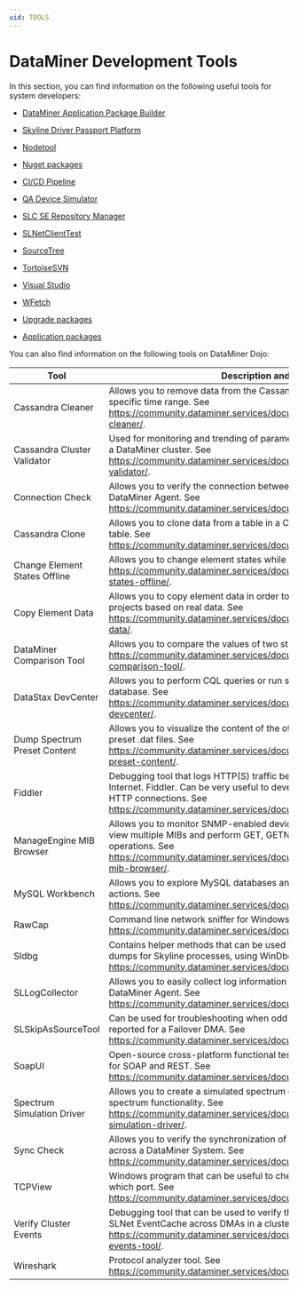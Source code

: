 ```yaml
---
uid: TOOLS
---
```


# DataMiner Development Tools

In this section, you can find information on the following useful tools for system developers:

- [DataMiner Application Package Builder](xref:TOODataMinerPackageBuilder#dataminer-application-package-builder)

- [Skyline Driver Passport Platform](xref:TOODriverPassportPlatform#skyline-driver-passport-platform)

- [Nodetool](xref:TOONodetool#nodetool)

- [Nuget packages](xref:TOONuGet)

- [CI/CD Pipeline](xref:TOOProtocolDevelopmentWithCICD#cicd-pipeline)

- [QA Device Simulator](xref:TOOQASNMPSimulator#qa-device-simulator)

- [SLC SE Repository Manager](xref:TOOSLCSERepositoryManager#slc-se-repository-manager)

- [SLNetClientTest](xref:TOOSLNetClientTest#slnetclienttest)

- [SourceTree](xref:TOOSourceTree#sourcetree)

- [TortoiseSVN](xref:TOOTortoiseSVN#tortoisesvn)

- [Visual Studio](xref:TOOVisualStudio#visual-studio)

- [WFetch](xref:TOOWFetch#wfetch)

- [Upgrade packages](xref:TOOUpgradePackageContent#upgrade-packages)

- [Application packages](xref:TOOApplicationPackages#application-packages)

You can also find information on the following tools on DataMiner Dojo:

| Tool                          | Description and link                                                                                                                                                                                                                                                 |
|-------------------------------|----------------------------------------------------------------------------------------------------------------------------------------------------------------------------------------------------------------------------------------------------------------------|
| Cassandra Cleaner             | Allows you to remove data from the Cassandra *timetrace* table for a specific time range. See <https://community.dataminer.services/documentation/cassandra-cleaner/>.                              |
| Cassandra Cluster Validator   | Used for monitoring and trending of parameters of the Cassandra nodes in a DataMiner cluster. See <https://community.dataminer.services/documentation/cassandra-cluster-validator/>.                                               |
| Connection Check              | Allows you to verify the connection between a client or server and a DataMiner Agent. See <https://community.dataminer.services/documentation/connection-check/>.                                                                  |
| Cassandra Clone               | Allows you to clone data from a table in a Cassandra database to another table. See <https://community.dataminer.services/documentation/cassandra-clone/>.                                                                         |
| Change Element States Offline | Allows you to change element states while a DMA is not running. See <https://community.dataminer.services/documentation/change-element-states-offline/>.                                                                           |
| Copy Element Data             | Allows you to copy element data in order to simulate problems and build projects based on real data. See <https://community.dataminer.services/documentation/copy-element-data/>.                                                  |
| DataMiner Comparison Tool     | Allows you to compare the values of two string parameters. See <https://community.dataminer.services/documentation/dataminer-comparison-tool/>.                                                                                    |
| DataStax DevCenter            | Allows you to perform CQL queries or run scripts on a Cassandra database. See <https://community.dataminer.services/documentation/datastax-devcenter/>.                                                                            |
| Dump Spectrum Preset Content  | Allows you to visualize the content of the otherwise binary spectrum preset .dat files. See <https://community.dataminer.services/documentation/dump-spectrum-preset-content/>.                                                    |
| Fiddler                       | Debugging tool that logs HTTP(S) traffic between a computer and the Internet. Fiddler. Can be very useful to develop protocols that implement HTTP connections. See <https://community.dataminer.services/documentation/fiddler/>. |
| ManageEngine MIB Browser      | Allows you to monitor SNMP-enabled devices/servers. You can load and view multiple MIBs and perform GET, GETNEXT and SET SNMP operations. See <https://community.dataminer.services/documentation/manageengine-mib-browser/>.      |
| MySQL Workbench               | Allows you to explore MySQL databases and perform administrative actions. See <https://community.dataminer.services/documentation/mysql-workbench/>.                                                                               |
| RawCap                        | Command line network sniffer for Windows that uses raw sockets. See <https://community.dataminer.services/documentation/rawcap/>.                                                                                                  |
| Sldbg                         | Contains helper methods that can be used while inspecting memory dumps for Skyline processes, using WinDbg or custom applications. See <https://community.dataminer.services/documentation/sldbg/>.                                |
| SLLogCollector                | Allows you to easily collect log information and memory dumps from a DataMiner Agent. See <https://community.dataminer.services/documentation/sllogcollector-tool/>.                                                               |
| SLSkipAsSourceTool            | Can be used for troubleshooting when odd communication behavior is reported for a Failover DMA. See <https://community.dataminer.services/documentation/slskipassourcetool/>.                                                      |
| SoapUI                        | Open-source cross-platform functional testing solution that can be used for SOAP and REST. See <https://community.dataminer.services/documentation/soapui/>.                                                                       |
| Spectrum Simulation Driver    | Allows you to create a simulated spectrum element, for example to test spectrum functionality. See <https://community.dataminer.services/documentation/spectrum-simulation-driver/>.                                               |
| Sync Check                    | Allows you to verify the synchronization of element and service files across a DataMiner System. See <https://community.dataminer.services/documentation/sync-check/>.                                                             |
| TCPView                       | Windows program that can be useful to check which process is using which port. See <https://community.dataminer.services/documentation/tcpview/>.                                                                                  |
| Verify Cluster Events         | Debugging tool that can be used to verify the state of the in-memory SLNet EventCache across DMAs in a cluster. See <https://community.dataminer.services/documentation/verify-cluster-events-tool/>.                              |
| Wireshark                     | Protocol analyzer tool. See <https://community.dataminer.services/documentation/wireshark/>.                                                                                                                                       |
